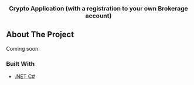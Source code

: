 
<!-- PROJECT LOGO -->
<br />
<div align="center">

  <h3 align="center">Crypto Application (with a registration to your own Brokerage account)</h3>
</div>



<!-- ABOUT THE PROJECT -->
## About The Project

Coming soon.

### Built With
* [.NET C#](https://docs.microsoft.com/en-us/dotnet/)

